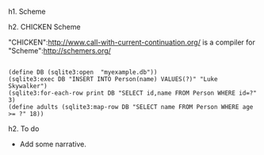 h1. Scheme

h2. CHICKEN Scheme

"CHICKEN":http://www.call-with-current-continuation.org/ is a compiler for "Scheme":http://schemers.org/

<code>
(define DB (sqlite3:open  "myexample.db"))
(sqlite3:exec DB "INSERT INTO Person(name) VALUES(?)" "Luke Skywalker")
(sqlite3:for-each-row print DB "SELECT id,name FROM Person WHERE id=?" 3)
(define adults (sqlite3:map-row DB "SELECT name FROM Person WHERE age >= ?" 18))
</code>

h2. To do

* Add some narrative.
